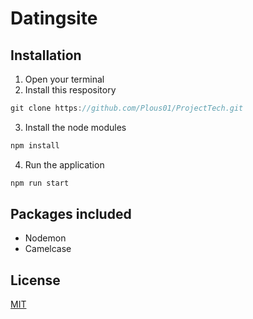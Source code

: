 # Datingsite

## Installation

1. Open your terminal
2. Install this respository

```Javascript
git clone https://github.com/Plous01/ProjectTech.git
```

3. Install the node modules

```Javascript
npm install
```

4. Run the application

```Javascript
npm run start
```

## Packages included
* Nodemon
* Camelcase

## License
[MIT](https://github.com/Plous01/ProjectTech/blob/master/LICENSE)

